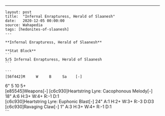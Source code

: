 ---
    layout: post
    title:  "Infernal Enrapturess, Herald of Slaanesh"
    date:   2020-12-05 00:00:00
    source: Wahapedia
    tags: [hedonites-of-slaanesh]
    ---
    
    **Infernal Enrapturess, Herald of Slaanesh**
    
    **Stat Block**
    ```
    5/5 Infernal Enrapturess, Herald of Slaanesh
    ```
    
    ```
    [56f442]M     W     B     Sa    [-]
6"    5     10    5+    
[e85545]Weapons[-]
[c6c930]Heartstring Lyre: Cacophonous Melody[-]
18"    A:6    H:3+   W:4+   R:-1   D:1   
[c6c930]Heartstring Lyre: Euphonic Blast[-]
24"    A:1    H:2+   W:3+   R:-3   D:D3  
[c6c930]Ravaging Claw[-]
1"     A:3    H:3+   W:4+   R:-1   D:1   
    ```
    
    
    